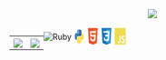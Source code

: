 <p align="center"> <img src="https://i.pinimg.com/600x315/56/4c/fe/564cfee69ccf032eb54718d523c14d3d.jpg" width="100"> </p>

<div align='center' dir="auto"style="display: flex">    
    <div>
<center>     <table align="center">       <tr>           <td>               <img width="900px" align="center" src="https://github-readme-stats.vercel.app/api?username=cydlos&count_private=true&hide_border=true&theme=default" />           </td>           <td>               <img align="center" width="850px" src="https://github-readme-stats.vercel.app/api/top-langs/?username=cydlos&layout=compact&hide_border=true&theme=default" />                   </td>       </tr>       </table> 
</center>
    </div>
   <div style="display: inline_block" align="right">
      <img align="center" alt="Ruby" height="30" width="20" src="https://cdn.jsdelivr.net/gh/devicons/devicon/icons/ruby/ruby-original.svg"> 
      <img align="center" alt="CSS" height="30" width="20" src="https://raw.githubusercontent.com/devicons/devicon/master/icons/python/python-original.svg"> 
      <img align="center" alt="HTML" height="30" width="20" src="https://raw.githubusercontent.com/devicons/devicon/master/icons/html5/html5-original.svg">
      <img align="center" alt="CSS" height="30" width="20" src="https://raw.githubusercontent.com/devicons/devicon/master/icons/css3/css3-original.svg"> 
      <img align="center" alt="JS" height="30" width="20" src="https://raw.githubusercontent.com/devicons/devicon/master/icons/javascript/javascript-plain.svg">
    </div>
</div>


